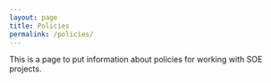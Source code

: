 ```yaml
---
layout: page
title: Policies
permalink: /policies/
---
```


This is a page to put information about policies for working with SOE projects.
